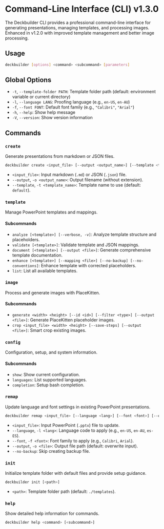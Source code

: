 # Command-Line Interface (CLI) v1.3.0

The Deckbuilder CLI provides a professional command-line interface for generating presentations, managing templates, and processing images. Enhanced in v1.2.0 with improved template management and better image processing.

## Usage

```bash
deckbuilder [options] <command> <subcommand> [parameters]
```

## Global Options

*   `-t`, `--template-folder PATH`: Template folder path (default: environment variable or current directory)
*   `-l`, `--language LANG`: Proofing language (e.g., `en-US`, `en-AU`)
*   `-f`, `--font FONT`: Default font family (e.g., `"Calibri"`, `"Arial"`)
*   `-h`, `--help`: Show help message
*   `-V`, `--version`: Show version information

## Commands

### `create`

Generate presentations from markdown or JSON files.

```bash
deckbuilder create <input_file> [--output <output_name>] [--template <template_name>]
```

*   `<input_file>`: Input markdown (`.md`) or JSON (`.json`) file.
*   `--output`, `-o <output_name>`: Output filename (without extension).
*   `--template`, `-t <template_name>`: Template name to use (default: `default`).

### `template`

Manage PowerPoint templates and mappings.

#### Subcommands

*   `analyze [<template>] [--verbose, -v]`: Analyze template structure and placeholders.
*   `validate [<template>]`: Validate template and JSON mappings.
*   `document [<template>] [--output <file>]`: Generate comprehensive template documentation.
*   `enhance [<template>] [--mapping <file>] [--no-backup] [--no-conventions]`: Enhance template with corrected placeholders.
*   `list`: List all available templates.

### `image`

Process and generate images with PlaceKitten.

#### Subcommands

*   `generate <width> <height> [--id <id>] [--filter <type>] [--output <file>]`: Generate PlaceKitten placeholder images.
*   `crop <input_file> <width> <height> [--save-steps] [--output <file>]`: Smart crop existing images.

### `config`

Configuration, setup, and system information.

#### Subcommands

*   `show`: Show current configuration.
*   `languages`: List supported languages.
*   `completion`: Setup bash completion.

### `remap`

Update language and font settings in existing PowerPoint presentations.

```bash
deckbuilder remap <input_file> [--language <lang>] [--font <font>] [--output <file>] [--no-backup]
```

*   `<input_file>`: Input PowerPoint (`.pptx`) file to update.
*   `--language`, `-l <lang>`: Language code to apply (e.g., `en-US`, `en-AU`, `es-ES`).
*   `--font`, `-f <font>`: Font family to apply (e.g., `Calibri`, `Arial`).
*   `--output`, `-o <file>`: Output file path (default: overwrite input).
*   `--no-backup`: Skip creating backup file.

### `init`

Initialize template folder with default files and provide setup guidance.

```bash
deckbuilder init [<path>]
```

*   `<path>`: Template folder path (default: `./templates`).

### `help`

Show detailed help information for commands.

```bash
deckbuilder help <command> [<subcommand>]
```
